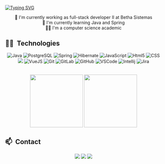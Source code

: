 [![Typing SVG](https://readme-typing-svg.herokuapp.com?size=40&color=de3d7b&center=true&vCenter=true&width=1000&lines=Hello%2C+I%60m+Camile!;Welcome+:%29)](https://git.io/typing-svg)

<div>  
  <div align="center">
    🚀 I'm currently working as full-stack developer II at Betha Sistemas<br/>
    🌱 I'm currently learning Java and Spring<br/>
    🧑‍🎓 I'm a computer science academic
  </div>

  ## 🧑‍💻 &nbsp;Technologies
 <div style="display: inline_block" align="center">
   <img alt="Java" src="https://img.shields.io/badge/Java-ED8B00?style=for-the-badge&logo=openjdk&logoColor=white">
   <img alt="PostgreSQL" src="https://img.shields.io/badge/PostgreSQL-316192?style=for-the-badge&logo=postgresql&logoColor=white">
   <img alt="Spring" src="https://img.shields.io/badge/Spring-6DB33F?style=for-the-badge&logo=spring&logoColor=white">
   <img alt="Hibernate" src="https://img.shields.io/badge/Hibernate-59666C?style=for-the-badge&logo=Hibernate&logoColor=white">
   <img alt="JavaScript" src="https://img.shields.io/badge/JavaScript-323330?style=for-the-badge&logo=javascript&logoColor=F7DF1E">
   <img alt="Html5" src="https://img.shields.io/badge/HTML5-E34F26?style=for-the-badge&logo=html5&logoColor=white">
   <img alt="CSS" src="https://img.shields.io/badge/CSS3-1572B6?style=for-the-badge&logo=css3&logoColor=white">
   <img alt"AngularJS" src="https://img.shields.io/badge/AngularJS-E23237?style=for-the-badge&logo=angularjs&logoColor=white">
   <img alt="VueJS" src="https://img.shields.io/badge/Vue.js-35495E?style=for-the-badge&logo=vue.js&logoColor=4FC08D">
   <img alt="Git" src="https://img.shields.io/badge/GIT-E44C30?style=for-the-badge&logo=git&logoColor=white">
   <img alt="GitLab" src="https://img.shields.io/badge/GitLab-330F63?style=for-the-badge&logo=gitlab&logoColor=white">
   <img alt="GitHub" src="https://img.shields.io/badge/GitHub-100000?style=for-the-badge&logo=github&logoColor=white">
   <img alt="VSCode" src="https://img.shields.io/badge/Visual_Studio_Code-0078D4?style=for-the-badge&logo=visual%20studio%20code&logoColor=white"> 
   <img alt="Intellij" src="https://img.shields.io/badge/IntelliJ_IDEA-000000.svg?style=for-the-badge&logo=intellij-idea&logoColor=white"> 
   <img alt="Jira" src="https://img.shields.io/badge/Jira-0052CC?style=for-the-badge&logo=Jira&logoColor=white"><br/><br/><br/>
 </div>
  
  <div align="center">
    <img height="170em" src="https://github-readme-stats.vercel.app/api?username=camiledealano&show_icons=true&theme=radical&include_all_commits=true&count_private=true">
    <img height="170em" src="https://github-readme-stats-hazel-one-98.vercel.app/api/top-langs/?username=camiledealano&layout=compact&theme=radical&include_all_commits=true&count_private=true"">
  </div>

   ## 📫 &nbsp;Contact
   <div align="center">
      <a href="mailto:alanocamile@gmail.com"><img src="https://img.shields.io/badge/-Gmail-%23333?style=for-the-badge&logo=gmail&logoColor=white"             target="_blank"></a> 
      <a href="https://www.linkedin.com/in/camile-de-alano/"><img src="https://img.shields.io/badge/LinkedIn-0077B5?style=for-the-badge&logo=linkedin&logoColor=white" target="_blank"></a>
      <a href="https://www.instagram.com/camiledealano/"><img src="https://img.shields.io/badge/-Instagram-%23E4405F?style=for-the-badge&logo=instagram&logoColor=white" target="_blank"></a>
   </div>   
</div>
